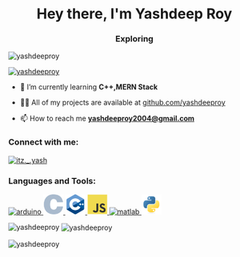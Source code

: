 <h1 align="center">Hey there, I'm Yashdeep Roy</h1>
<h3 align="center">Exploring</h3>

<p align="left"> <img src="https://komarev.com/ghpvc/?username=yashdeeproy&label=Profile%20views&color=0e75b6&style=flat" alt="yashdeeproy" /> </p>

<p align="left"> <a href="https://github.com/ryo-ma/github-profile-trophy"><img src="https://github-profile-trophy.vercel.app/?username=yashdeeproy" alt="yashdeeproy" /></a> </p>

- 🌱 I’m currently learning **C++,MERN Stack**

- 👨‍💻 All of my projects are available at [github.com/yashdeeproy](github.com/yashdeeproy)

- 📫 How to reach me **yashdeeproy2004@gmail.com**

<h3 align="left">Connect with me:</h3>
<p align="left">
<a href="https://instagram.com/itz._.yash" target="blank"><img align="center" src="https://raw.githubusercontent.com/rahuldkjain/github-profile-readme-generator/master/src/images/icons/Social/instagram.svg" alt="itz._.yash" height="30" width="40" /></a>
</p>

<h3 align="left">Languages and Tools:</h3>
<p align="left"> <a href="https://www.arduino.cc/" target="_blank" rel="noreferrer"> <img src="https://cdn.worldvectorlogo.com/logos/arduino-1.svg" alt="arduino" width="40" height="40"/> </a> <a href="https://www.cprogramming.com/" target="_blank" rel="noreferrer"> <img src="https://raw.githubusercontent.com/devicons/devicon/master/icons/c/c-original.svg" alt="c" width="40" height="40"/> </a> <a href="https://www.w3schools.com/cpp/" target="_blank" rel="noreferrer"> <img src="https://raw.githubusercontent.com/devicons/devicon/master/icons/cplusplus/cplusplus-original.svg" alt="cplusplus" width="40" height="40"/> </a> <a href="https://developer.mozilla.org/en-US/docs/Web/JavaScript" target="_blank" rel="noreferrer"> <img src="https://raw.githubusercontent.com/devicons/devicon/master/icons/javascript/javascript-original.svg" alt="javascript" width="40" height="40"/> </a> <a href="https://www.mathworks.com/" target="_blank" rel="noreferrer"> <img src="https://upload.wikimedia.org/wikipedia/commons/2/21/Matlab_Logo.png" alt="matlab" width="40" height="40"/> </a> <a href="https://www.python.org" target="_blank" rel="noreferrer"> <img src="https://raw.githubusercontent.com/devicons/devicon/master/icons/python/python-original.svg" alt="python" width="40" height="40"/> </a> </p>

<p><img align="left" src="https://github-readme-stats.vercel.app/api/top-langs?username=yashdeeproy&show_icons=true&locale=en&layout=compact" alt="yashdeeproy" /></p>

<p>&nbsp;<img align="center" src="https://github-readme-stats.vercel.app/api?username=yashdeeproy&show_icons=true&locale=en" alt="yashdeeproy" /></p>

<p><img align="center" src="https://github-readme-streak-stats.herokuapp.com/?user=yashdeeproy&" alt="yashdeeproy" /></p>
